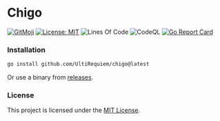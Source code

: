 # Chigo

[![GitMoji](https://img.shields.io/badge/Gitmoji-%F0%9F%8E%A8%20-FFDD67.svg)](https://gitmoji.dev)
[![License: MIT](https://img.shields.io/badge/License-MIT-blue.svg)](https://opensource.org/licenses/MIT)
![Lines Of Code](https://img.shields.io/tokei/lines/github.com/UltiRequiem/chigo?color=blue&label=Total%20Lines)
![CodeQL](https://github.com/UltiRequiem/chigo/workflows/CodeQL/badge.svg)
[![Go Report Card](https://goreportcard.com/badge/github.com/UltiRequiem/chigo)](https://goreportcard.com/report/github.com/UltiRequiem/chigo)


### Installation

```bash
go install github.com/UltiRequiem/chigo@latest
```

Or use a binary from [releases](https://github.com/UltiRequiem/yeah/chigo/latest).

### License

This project is licensed under the [MIT License](./LICENSE.md).
